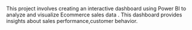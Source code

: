 This project involves creating an interactive dashboard using Power BI to analyze and visualize Ecommerce sales data . This dashboard provides insights about sales performance,customer behavior.

